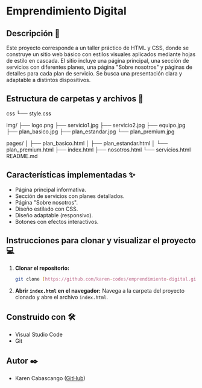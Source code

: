 # Emprendimiento Digital

## Descripción 📄

Este proyecto corresponde a un taller práctico de HTML y CSS, donde se construye un sitio web básico con estilos visuales aplicados mediante hojas de estilo en cascada. El sitio incluye una página principal, una sección de servicios con diferentes planes, una página "Sobre nosotros" y páginas de detalles para cada plan de servicio. Se busca una presentación clara y adaptable a distintos dispositivos.

## Estructura de carpetas y archivos 📂

css
└── style.css

img/
├── logo.png
├── servicio1.jpg
├── servicio2.jpg
├── equipo.jpg
├── plan_basico.jpg
├── plan_estandar.jpg
└── plan_premium.jpg

pages/
│   ├── plan_basico.html
│   ├── plan_estandar.html
│   └── plan_premium.html
├── index.html
├── nosotros.html
└── servicios.html
README.md


## Características implementadas ✨

- Página principal informativa.
- Sección de servicios con planes detallados.
- Página "Sobre nosotros".
- Diseño estilado con CSS.
- Diseño adaptable (responsivo).
- Botones con efectos interactivos.

## Instrucciones para clonar y visualizar el proyecto 💻

1.  **Clonar el repositorio:**
    ```bash
    git clone [https://github.com/karen-codes/emprendimiento-digital.git](https://github.com/karen-codes/emprendimiento-digital.git)
    ```
2.  **Abrir `index.html` en el navegador:**
    Navega a la carpeta del proyecto clonado y abre el archivo `index.html`.

## Construido con 🛠️

- Visual Studio Code
- Git

## Autor ✒️

- Karen Cabascango ([GitHub](https://github.com/karen-codes))